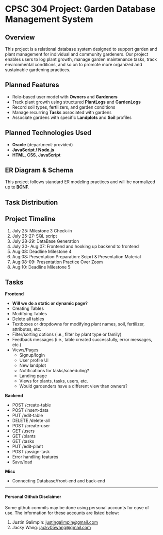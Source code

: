 # CPSC 304 Project: Garden Database Management System

## Overview

This project is a relational database system designed to support garden and plant management for individual and community gardeners. 
Our project enables users to log plant growth, manage garden maintenance tasks, track environmental conditions, and so on to promote more organized and sustainable gardening practices.

## Planned Features

- Role-based user model with **Owners** and **Gardeners**
- Track plant growth using structured **PlantLogs** and **GardenLogs**
- Record soil types, fertilizers, and garden conditions
- Manage recurring **Tasks** associated with gardens
- Associate gardens with specific **Landplots** and **Soil** profiles

## Planned Technologies Used
- **Oracle** (department-provided)
- **JavaScript / Node.js**
- **HTML**, **CSS**, **JavaScript**

## ER Diagram & Schema

This project follows standard ER modeling practices and will be normalized up to **BCNF**. 

## Task Distribution


## Project Timeline

1) July 25: Milestone 3 Check-in
2) July 25-27: SQL script
3) July 28-29: DataBase Generation
4) July 30- Aug 07: Frontend and hooking up backend to frontend
5) Aug 08: Deadline Milestone 4
6) Aug 08: Presentation Preparation: Sciprt & Presentation Material
7) Aug 08-09: Presentation Practice Over Zoom
8) Aug 10: Deadline Milestone 5

## Tasks
**Frontend**
- **Will we do a static or dynamic page?**
- Creating Tables
- Modifying Tables
- Delete all tables
- Textboxes or dropdowns for modifying plant names, soil, fertilizer, attributes, etc.
- Filter/sorting options (i.e., filter by plant type or family)
- Feedback messages (i.e., table created successfully, error messages, etc.)
- Views/Pages
    - Signup/login
    - User profile UI
    - New landplot
    - Notifications for tasks/scheduling?
    - Landing page
    - Views for plants, tasks, users, etc.
    - Would gardenders have a different view than owners?

**Backend**
- POST /create-table
- POST /insert-data
- PUT /edit-table
- DELETE /delete-all
- POST /create-user
- GET /users
- GET /plants
- GET /tasks
- PUT /edit-plant
- POST /assign-task
- Error handling features
- Save/load

**Misc**
- Connecting Database/front-end and back-end

----------------------

#### Personal Github Disclaimer
Some github commits may be done using personal accounts for ease of use. The information for these accounts are listed below:
1. Justin Galimpin: justingalimpin@gmail.com
2. Jacky Wang:
jacky05wang@gmail.com
